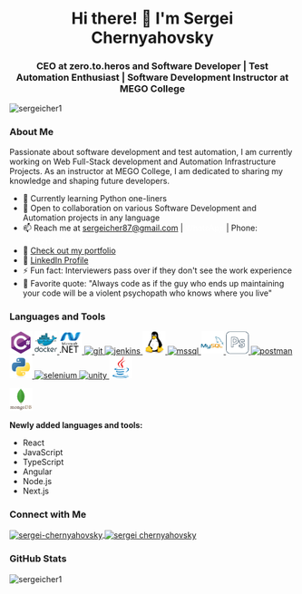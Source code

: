 <h1 align="center">Hi there! 👋 I'm Sergei Chernyahovsky</h1>
<h3 align="center">CEO at zero.to.heros<span tyle="color:blue;".dev</span> and Software Developer | Test Automation Enthusiast | Software Development Instructor at MEGO College </h3>

<p align="left">
  <img src="https://komarev.com/ghpvc/?username=sergeicher1&label=Profile%20views&color=0e75b6&style=flat" alt="sergeicher1" />
</p>

### About Me

Passionate about software development and test automation, I am currently working on Web Full-Stack development and Automation Infrastructure Projects. As an instructor at MEGO College, I am dedicated to sharing my knowledge and shaping future developers.

- 🌱 Currently learning Python one-liners
- 👯 Open to collaboration on various Software Development and Automation projects in any language
- 📫 Reach me at <a href="mailto:sergeicher87@gmail.com" style="text-decoration: none; color: white;">sergeicher87@gmail.com</a> | <a href="https://api.whatsapp.com/send?phone=972535270505" style="text-decoration: none; color: white;" target="_blank">WhatsApp</a> | Phone: <a href="tel:+972535270505" style="text-decoration: none; color: white;">(+972)53-527-0505</a>
- 💼 [Check out my portfolio](https://www.zero-to-hero.dev/freeContent/otherprojects)
- 📄 [LinkedIn Profile](https://www.linkedin.com/in/sergei-chernyahovsky/?originalSubdomain=il/)
- ⚡ Fun fact: Interviewers pass over if they don't see the work experience
- 💬 Favorite quote: "Always code as if the guy who ends up maintaining your code will be a violent psychopath who knows where you live"

### Languages and Tools
<p align="left">  
  <a href="https://www.w3schools.com/cs/" target="_blank" rel="noreferrer"> <img src="https://raw.githubusercontent.com/devicons/devicon/master/icons/csharp/csharp-original.svg" alt="csharp" width="40" height="40"/> </a> 
  <a href="https://www.docker.com/" target="_blank" rel="noreferrer"> <img src="https://raw.githubusercontent.com/devicons/devicon/master/icons/docker/docker-original-wordmark.svg" alt="docker" width="40" height="40"/> </a> 
  <a href="https://dotnet.microsoft.com/" target="_blank" rel="noreferrer"> <img src="https://raw.githubusercontent.com/devicons/devicon/master/icons/dot-net/dot-net-original-wordmark.svg" alt="dotnet" width="40" height="40"/> </a> 
  <a href="https://git-scm.com/" target="_blank" rel="noreferrer"> <img src="https://www.vectorlogo.zone/logos/git-scm/git-scm-icon.svg" alt="git" width="40" height="40"/> </a> 
  <a href="https://www.jenkins.io" target="_blank" rel="noreferrer"> <img src="https://www.vectorlogo.zone/logos/jenkins/jenkins-icon.svg" alt="jenkins" width="40" height="40"/> </a> 
  <a href="https://www.linux.org/" target="_blank" rel="noreferrer"> <img src="https://raw.githubusercontent.com/devicons/devicon/master/icons/linux/linux-original.svg" alt="linux" width="40" height="40"/> </a> 
  <a href="https://www.microsoft.com/en-us/sql-server" target="_blank" rel="noreferrer"> <img src="https://www.svgrepo.com/show/303229/microsoft-sql-server-logo.svg" alt="mssql" width="40" height="40"/> </a> 
  <a href="https://www.mysql.com/" target="_blank" rel="noreferrer"> <img src="https://raw.githubusercontent.com/devicons/devicon/master/icons/mysql/mysql-original-wordmark.svg" alt="mysql" width="40" height="40"/> </a> 
  <a href="https://www.photoshop.com/en" target="_blank" rel="noreferrer"> <img src="https://raw.githubusercontent.com/devicons/devicon/master/icons/photoshop/photoshop-line.svg" alt="photoshop" width="40" height="40"/> </a> 
  <a href="https://postman.com" target="_blank" rel="noreferrer"> <img src="https://www.vectorlogo.zone/logos/getpostman/getpostman-icon.svg" alt="postman" width="40" height="40"/> </a> 
  <a href="https://www.python.org" target="_blank" rel="noreferrer"> <img src="https://raw.githubusercontent.com/devicons/devicon/master/icons/python/python-original.svg" alt="python" width="40" height="40"/> </a> 
  <a href="https://www.selenium.dev" target="_blank" rel="noreferrer"> <img src="https://raw.githubusercontent.com/detain/svg-logos/780f25886640cef088af994181646db2f6b1a3f8/svg/selenium-logo.svg" alt="selenium" width="40" height="40"/> </a> 
  <a href="https://unity.com/" target="_blank" rel="noreferrer"> <img src="https://www.vectorlogo.zone/logos/unity3d/unity3d-icon.svg" alt="unity" width="40" height="40"/> </a>
  <a href="https://www.java.com/" target="_blank" rel="noreferrer"> <img src="https://raw.githubusercontent.com/devicons/devicon/master/icons/java/java-original.svg" alt="java" width="40" height="40"/> </a>

  <a href="https://www.mongodb.com/" target="_blank" rel="noreferrer"> <img src="https://raw.githubusercontent.com/devicons/devicon/master/icons/mongodb/mongodb-original-wordmark.svg" alt="mongodb" width="40" height="40"/> </a> 
</p>



**Newly added languages and tools:**
- React
- JavaScript
- TypeScript
- Angular
- Node.js
- Next.js

### Connect with Me

<p align="left">
  <a href="https://linkedin.com/in/sergei-chernyahovsky" target="_blank">
    <img align="center" src="https://raw.githubusercontent.com/rahuldkjain/github-profile-readme-generator/master/src/images/icons/Social/linked-in-alt.svg" alt="sergei-chernyahovsky" height="30" width="40" />
  </a>
  <a href="https://www.youtube.com/c/sergei chernyahovsky" target="_blank">
    <img align="center" src="https://raw.githubusercontent.com/rahuldkjain/github-profile-readme-generator/master/src/images/icons/Social/youtube.svg" alt="sergei chernyahovsky" height="30" width="40" />
  </a>
</p>

### GitHub Stats

<p>
  <img align="center" src="https://github-readme-stats.vercel.app/api/top-langs?username=sergeicher1&show_icons=true&locale=en&layout=compact" alt="sergeicher1" />
</p>
